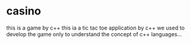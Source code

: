 # casino
this is a game by c++
this ia a tic tac toe application by c++ 
we used to develop the game only to understand the concept of c++ languages...
